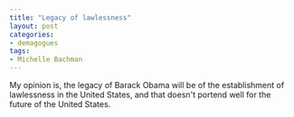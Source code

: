 ```yaml
---
title: "Legacy of lawlessness"
layout: post
categories:
- demagogues
tags:
- Michelle Bachman
---
```


My opinion is, the legacy of Barack Obama will be of the establishment of lawlessness in the United States, and that doesn't portend well for the future of the United States.